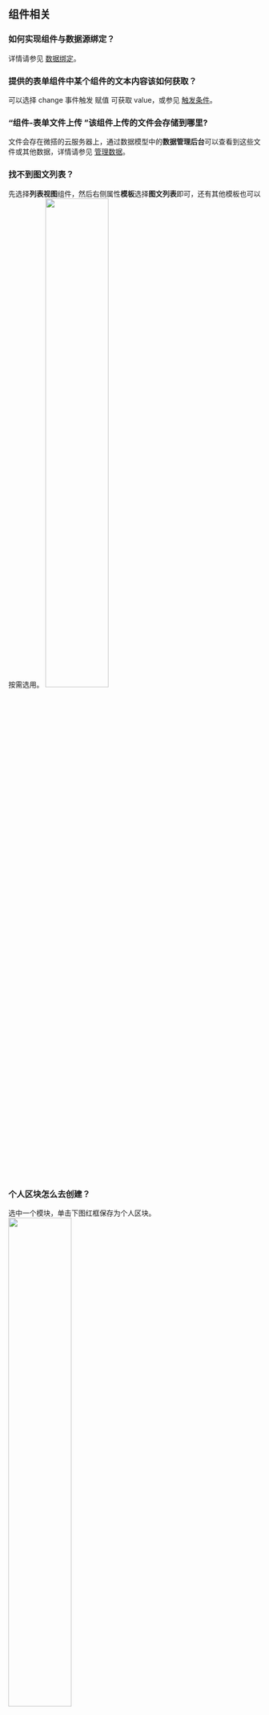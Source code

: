 ## 组件相关
[](id:que2)
### 如何实现组件与数据源绑定？
详情请参见 [数据绑定](https://cloud.tencent.com/document/product/1301/69302)。


[](id:que3)
<!-- ### 如何实现组件的事件绑定？
详情请参见 [事件绑定](https://cloud.tencent.com/document/product/1301/58521)。
-->



[](id:que5)
### 提供的表单组件中某个组件的文本内容该如何获取？
可以选择 change 事件触发 赋值 可获取 value，或参见 [触发条件](https://cloud.tencent.com/document/product/1301/65931)。



[](id:que6)
### “组件-表单文件上传 ”该组件上传的文件会存储到哪里?
文件会存在微搭的云服务器上，通过数据模型中的**数据管理后台**可以查看到这些文件或其他数据，详情请参见 [管理数据](https://cloud.tencent.com/document/product/1301/66271)。


[](id:que7)
### 找不到图文列表？
 先选择**列表视图**组件，然后右侧属性**模板**选择**图文列表**即可，还有其他模板也可以按需选用。
<img src = "https://qcloudimg.tencent-cloud.cn/raw/4a983ef50cba2fbcefcb130ef2458443.png" style = "width:50%">


[](id:que8)
### 个人区块怎么去创建？
选中一个模块，单击下图红框保存为个人区块。
<img src = "https://qcloudimg.tencent-cloud.cn/raw/316c7124d8ede57fc711b151ed6bfc6d.png" style = "width:50%">





[](id:que10)
### 可以实现点击图片后隐藏图片吗？
1. 创建普通变量，变量类型选择 boolean，初始值为 true。
2. 选中**图片**组件，进入右侧**配置区** > **通用配置**页面，单击开启**条件展示**，绑定步骤1中的普通变量。
3. 创建自定义方法，自定义方法中令变量=false。
4. 选中上述**图片**组件，绑定自定义方法，点击时触发。

[](id:que11)
### 如何对地图进行操作标记？
表单地图组件不支持标记，需要用 API 自己封装前端组件，详情请参见 [自定义组件](https://cloud.tencent.com/document/product/1301/53287)。 


[](id:que12)
### 个人小程序能使用腾讯位置服务插件吗？
目前微搭平台暂时不能使用插件，已经支持了表单地图定位组件，可以使用表单地图组件看可否满足诉求。


[](id:que13)
### 目前在列表组件内支持不同管理用户查看不同部门的数据吗？
支持。


[](id:que14)
### 新建自定义应用，可以添加这样的节点组件吗？
不支持添加。
<img src = "https://qcloudimg.tencent-cloud.cn/raw/ff5391594c712a612a4ad0e811d32d11.png" style = "width:50%">


[](id:que15)
### 如果有一些复杂逻辑或者复杂页面微搭实现不了，要怎么跟微搭配合一起使用呢？
复杂逻辑或页面可以考虑用低代码编辑器自己写 JS 逻辑实现，同时也可以自己开发源码组件，满足对应场景。


## 页面相关
[](id:que16)
### 如何实现页面之间参数传递？
在微搭编辑器中，可通过配置页面参数来实现跳转传参功能，通常可用于实现对详情页面的内容控制。详情请参见 [实现页面跳转传参](https://cloud.tencent.com/document/product/1301/70204)。



[](id:que18)
### 什么是触发条件，如何设置触发条件？
详情请参见 [触发条件](https://cloud.tencent.com/document/product/1301/65931)。


[](id:que19)
### 平台方法是什么？如何使用？
详情请参见 [平台方法](https://cloud.tencent.com/document/product/1301/61120)。

[](id:que20)
### 顶部导航栏覆盖了侧边导航栏的内容，怎么解决呢？
不可以同时使用。


[](id:que21)
### 预览区和扫码预览都正常，体验版报错，体验版不可以点击？
下图报错不影响使用，link 不支持小程序，需要绑定点击事件平台方法 navigateTo  （链接组件不支持小程序）。

![](https://qcloudimg.tencent-cloud.cn/raw/3717548cd4250b977dcc020df012537d.png)

[](id:que22)
### 如何从 event 获取表单的值呢？
在表单输入组件中，行为配置，**change 输入改变**事件，通过 event.detail.value 可获取组件值。
<img src = "https://qcloudimg.tencent-cloud.cn/raw/56c9ae5dfc95bd1296701575154da4b2.png" style = "width:50%">
然后再赋值到变量上。
<img src = "https://qcloudimg.tencent-cloud.cn/raw/9705f2b20df6cf56ebcc538113645133.png" style = "width:50%">



[](id:que24)
### 如何使用微搭实现上拉加载功能?
1. 在区块中选择列表展示区块。
<img src = "https://qcloudimg.tencent-cloud.cn/raw/36c72967d6552250c2f0b4dc973141dc.png" style = "width:50%"> 
2. 选择列表展示区块后会自动生成对应的数据源与自定义方法。
<img src = "https://qcloudimg.tencent-cloud.cn/raw/c6589992318fd39255c3c26086c2b5c5.png" style = "width:50%"> 
3. 通过左上角菜单进入**低码编辑器**，选择区块生成的自定义方法 `listLoadMore`。
<img src = "https://qcloudimg.tencent-cloud.cn/raw/a214aa8ac14be8c8e8b9117f14c8b811.png" style = "width:50%"> 
4. 按照如下注释对代码逻辑进行修改即可。
<dx-codeblock>
:::  js
export default async function({event}) {
    const meta = $page.dataset.state.wedaListMeta //此处替换为需要实现分页加载的模型变量
    console.log(meta);

    // $page.setState('dataset.state.$status.wedaListMeta.status', 'loading');
    app.utils.set($page, 'dataset.state.$status.wedaListMeta.status', 'loading')
    // $page.dataset.state.$status.wedaListMeta.status = 'loading'
    try {
        const data = await app.cloud.callDataSource({
            dataSourceName: 'weda_list_uun20hm',//此处替换为自己的数据源标识
            methodName: 'wedaGetRecords',
            params: {
                pageNo: meta.pageNo + 1,
                pageSize: meta.pageSize
            }
        })
        console.log(data)
        $page.setState({
            "wedaListMeta": {    //此处替换为自己的模型变量名称
                pageNo: data.pageNo,
                pageSize: data.pageSize,
                total: data.total,
                records: meta.records.concat(data.records)
            }
        })
        app.utils.set($page, 'dataset.state.$status.wedaListMeta.status', 'success')
        // $page.dataset.state.$status.wedaListMeta.status = 'success'
    }catch(e){
        console.log(e)
        app.utils.set($page, 'dataset.state.$status.wedaListMeta.status', 'fail')
        // $page.dataset.state.$status.wedaListMeta.status = 'fail'
    }
}
:::
</dx-codeblock>


[](id:que25)
### 文字版块布局统一大小问题？
需要固定最上面文字组件的 width。


[](id:que26)
### 怎样可以让 H5 页面一打开就是第三方页面？
可通过代码向页面插入节点。例如插入一个 script，可以直接在生命周期里面写一个插入脚本的语句。
![](https://qcloudimg.tencent-cloud.cn/raw/7e6995de6d239419fb490214ba10c7a9.jpg)
>?该方式只支持 H5，不支持小程序。


[](id:que27)
### 为什么图片在小程序端不显示？
小程序图片组件不支持高度 auto，可以把高度改为指定的尺寸。

[](id:que28)
### 应用创建后，数据源如何配置？
应用创建后，数据源可单击左上角的**数据源**，进入数据**模型页面**进行配置。
<img src = "https://qcloudimg.tencent-cloud.cn/raw/c252337ba161b32d5a77cff3e8f49dd6.png" style = "width:50%">

[](id:que29)
### 微信的那些 API 例如拍照，本地存储，微搭都能实现吗？
本地存储调用 localstorage 需要写低代码， 拍照上传用表单图片上传组件可以实现。


[](id:que30)
### 能不能在程序加载的时候自动得到 openid 和用户信息，而不用通过事件触发？
打开低码编辑器，每个页面都有一个 lifecycle 的那个文件。在那个文件里面调用获取 openid 的云函数。只支持 openid，用户信息不可以，用户信息必须是触发获取。


[](id:que32)
### 如何设置控件表单输入的宽度？
进入右侧**样式** > **布局**里可以设置。
![](https://qcloudimg.tencent-cloud.cn/raw/4d1d19448a6fd98a94f4aebbdacd5689.png)


[](id:que33)
### 如何实现将用户所选的地理位置信息存储到数据库？
可以通过表单提交的方式，将选择的点位储存到数据源。

[](id:que34)
### 放一张二维码的图片怎么实现长按扫码功能呢？
图片组件的配置项里有，只在小程序的自定义应用中支持。

[](id:que35)
### 自定义页面，表单中一个字段，想让他作为 key，不能重复，怎么设置？
进入**数据模型**页面，把对应的字段设置成唯一。

[](id:que36)
### 轮播图，图片数组是在数据模型中存的，怎么实现绑定图片数组？
用模型变量连接数据模型，然后给轮播容器下的图片组件绑定模型变量中对应的字段。

[](id:que37)
### 页面分上下两部分内容，上部分内容多的话可以垂直滚动，下部分内容固定在底部不动，怎么实现？
上方滚动内容用滚动容器承接，下方固定内容，样式-定位，选择**绝对定位**，下方间距配置0，这样就会固定在底部。
<img src = "https://qcloudimg.tencent-cloud.cn/raw/dd3b3e737e7b3a9aec67b2ce7273c05d.png" style = "width:50%">


[](id:que38)
### 微搭素材库能批量删除素材吗?
目前不支持批量删除，可以单独删除。


[](id:que39)
### 地理位置字段是不是只能用于小程序，不可以用于 Web 和 H5？
是支持小程序、H5 和 PC 端定位。



[](id:que40)
### 用模板新建的应用后，为什么在应用编辑器搜索不到“数据容器”组件？
**数据容器**不是一个组件，是一个组件的分类。
<img src = "https://qcloudimg.tencent-cloud.cn/raw/38a26c713588381d2e639b3d7c9e19a1.png" style = "width:50%">

[](id:que41)
### 需要在 index.html 的 head 引入“引入百度统计”脚本，怎么引入，可以修改 index 吗？
可以。需要在 lifecycle 里写 js 进行动态修改，append 一段统计的 js。


[](id:que42)
### 微搭现在支持链接蓝牙打印机吗？
需要调用小程序蓝牙能力，详情请参见 [蓝牙微信开放文档](https://developers.weixin.qq.com/miniprogram/dev/framework/device/beacon.html)。 


[](id:que43)
### 时间展示在前端，如何转换为日期格式展示？
在表达式里面写 app.utils.formatDate(new Date(forItems.idxx.xxy), 'yyyy-mm-dd')。


[](id:que44)
### 在数据模型创建了一个表单，想做一个可以查询这个表单的页面，如何操作呢？
页面中实现搜索功能，详情请参见 [搜索功能](https://mp.weixin.qq.com/s/7s3UcnWXw3rllVUR2HUvRg)。 



[](id:que45)
### 微搭如何获得图片或文件的 URL 链接？
微搭为了保证您的资源安全，设置了防盗链逻辑，用户不可获得永久地址。
- 在数据管理后台可以实现图片、文件的下载和管理。
- 在应用内展示图片可以使用“图片”组件
- 需要获得 URL 的场景可参见 [在应用中使用数据源](https://docs.cloudbase.net/lowcode/datasource/usage#appcloudgettempfileurl)。 



[](id:que46)
### 使用的模板页面，删除了协议内容后，无法提交是什么原因？且页面也没有提示报错？
模板自定义方法中限制了必须同意协议按钮才能进行下一步提交，删除后 confirm 这个字段拿不到，所以提交失败。



[](id:que47)
### 数据源图片能支持上传多张吗？
在**字段设置**页面中，如下图设置对应参数即可实现上传多张图片。
<img src = "https://qcloudimg.tencent-cloud.cn/raw/c6631958bc1e8e2d99a0f841ae353a48.png" style = "width:50%"> 




[](id:que48)
### 怎么解除循环展示？
选中对应组件，进入右侧属性面板**高级属性**页面，单击**循环展示**右侧，解除绑定。
![](https://qcloudimg.tencent-cloud.cn/raw/7a61902f141c24d6d9bbda56b8470ab2.png)



[](id:que49)
### 如何将日期或时间格式化展示？
目前官方自定义应用中使用**变量绑定**或**模型应用**都会自动将时间格式化。详情请参见 [数据源自定义方法](https://docs.cloudbase.net/lowcode/datasource/add-methods)。



[](id:que50)
### 微搭数据源模糊查询怎么写？如何实现多条模糊查询？
可通过低码编辑器进行数据源的绑定。更多查询操作请参见 [查询指令](https://docs.cloudbase.net/api-reference/server/node-sdk/database/database#%E6%9F%A5%E8%AF%A2%E6%8C%87%E4%BB%A4)。

[](id:que51)
### 微搭怎么写联表查询呢？
可以在数据源的自定义方法中使用数据库的 lookup 功能实现。详情请参见 [Aggregate.lookup 接口](https://docs.cloudbase.net/api-reference/server/node-sdk/database/aggregate/stages/lookup)。

[](id:que52)
### 如何实现从数据源多张数据表里取数据，按照一定公式计算，然后在页面展示？
用模型变量绑定 getRecord 方法查询，入参为输入框的值，再用低码编辑器给变量做公式计算。



[](id:que53)
### 使用表单容器中自带的绑定数据源新增记录，如何得到新增数据后返回的 \_id 值？
看 create 方法有没返回值，有的话， 数据源的 success 里， 通过 event.detail  获取返回值。



[](id:que54)
### 提示发生异常该怎么处理？
<img src = "https://qcloudimg.tencent-cloud.cn/raw/90691f7a0edb5091f224e629eec92101.png" style = "width:50%"> 
某个分支兼容出了问题，可以选中其中任意一下组件，然后单击**刷新**，就可以恢复。
<img src = "https://qcloudimg.tencent-cloud.cn/raw/137decd98acb43dd0b97d68bc02de0b8.png" style = "width:50%"> 

[](id:que55)
### 系统服务器只支持 HTTP 方法获取数据，需要以 text 格式发送 post 内容，如何能实现从服务器获取数据？
您可以使用**自定义 API ** > **自定义代码**的方式实现。详情请参见 [自定义代码（云函数）](https://cloud.tencent.com/document/product/1301/68440)。


[](id:que56)
### 模板里面的《用户服务协议》和《隐私政策》，点击会出现详情页，需要修改详情的内容，在哪里修改呢？
<img src = "https://qcloudimg.tencent-cloud.cn/raw/8e860a0b254d80e5207d509d3c3969c3.png" style = "width:50%">

可通过右侧属性，文本内容进行修改。
<img src = "https://qcloudimg.tencent-cloud.cn/raw/831de0cf0ef4bcebdb86ec569eff8a89.png" style = "width:50%">

[](id:que57)
### 如何实现点击图片保存到相册功能？
目前在 H5 上是支持的，小程序暂不支持。


[](id:que58)
### 图片上传组件，上传图片后，如何获取到图片的fileId?
表单组件得 change 事件会返回这个数据，在 event.detail.value 可以获取到 fileId。

[](id:que59)
### 微搭的数据中的图片是否能导出（单独导出）？
场景就是：提交数据中有图片 然后需要图片进行打包下载或者导出。
数据管理后台可以直接下载，导出目前是 cloudid，需要通过转换成 HTTP 链接下载。

[](id:que60)
### 低代码编辑器里怎么进入微信JS sdk呢？
详情请参见 [数据库文档](https://docs.cloudbase.net/api-reference/openapi/database)。

[](id:que61)
### 微搭里如何禁用事件冒泡呢？
目前不支持。

[](id:que62)
### 怎么改变地图在小程序上显示样式（长宽位置）？
表单容器里包普通容器然后再包地图定位。

[](id:que63)
### 如何使用选项卡组件配置固定在顶部不随页面滑动呢？
可以在选项卡内部放置一个滚动容器。

[](id:que64)
### 如何怎么实现联表查询？
可以在数据源的自定义方法中使用数据库的 lookup 功能实现，详情请参见 [云开发文档 ](https://docs.cloudbase.net/api-reference/server/node-sdk/database/aggregate/stages/lookup)。
